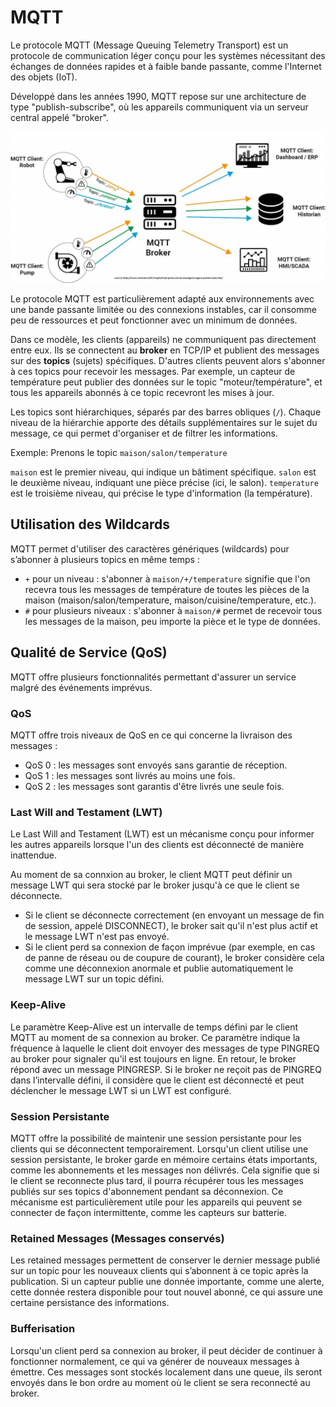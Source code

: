 # MQTT

Le protocole MQTT (Message Queuing Telemetry Transport) est un protocole de communication léger conçu pour les systèmes
nécessitant des échanges de données rapides et à faible bande passante, comme l'Internet des objets (IoT).

Développé dans les années 1990, MQTT repose sur une architecture de type "publish-subscribe", où les appareils
communiquent via un serveur central appelé "broker".

![](./assets/mqtt.jpg)

Le protocole MQTT est particulièrement adapté aux environnements avec une bande passante limitée ou des connexions instables, car il consomme peu de ressources et peut fonctionner avec un minimum de données.  

Dans ce modèle, les clients (appareils) ne communiquent pas directement entre eux. Ils se connectent au **broker** en TCP/IP et publient des messages sur des **topics** (sujets) spécifiques. D'autres clients peuvent alors s'abonner à ces topics pour recevoir les messages. Par exemple, un capteur de température peut publier des données sur le topic "moteur/température", et tous les appareils abonnés à ce topic recevront les mises à jour.

Les topics sont hiérarchiques, séparés par des barres obliques (`/`). Chaque niveau de la hiérarchie apporte des détails supplémentaires sur le sujet du message, ce qui permet d'organiser et de filtrer les informations.

Exemple: Prenons le topic `maison/salon/temperature`

`maison` est le premier niveau, qui indique un bâtiment spécifique.
`salon` est le deuxième niveau, indiquant une pièce précise (ici, le salon).
`temperature` est le troisième niveau, qui précise le type d'information (la température).

## Utilisation des Wildcards

MQTT permet d'utiliser des caractères génériques (wildcards) pour s’abonner à plusieurs topics en même temps :

- `+` pour un niveau : s'abonner à `maison/+/temperature` signifie que l'on recevra tous les messages de température de toutes les pièces de la maison (maison/salon/temperature, maison/cuisine/temperature, etc.).
- `#` pour plusieurs niveaux : s'abonner à `maison/#` permet de recevoir tous les messages de la maison, peu importe la pièce et le type de données.


## Qualité de Service (QoS)

MQTT offre plusieurs fonctionnalités permettant d'assurer un service malgré des événements imprévus.

### QoS

MQTT offre trois niveaux de QoS en ce qui concerne la livraison des messages :

- QoS 0 : les messages sont envoyés sans garantie de réception.
- QoS 1 : les messages sont livrés au moins une fois.
- QoS 2 : les messages sont garantis d'être livrés une seule fois.

### Last Will and Testament (LWT)

Le Last Will and Testament (LWT) est un mécanisme conçu pour informer les autres appareils lorsque l'un des clients est
déconnecté de manière inattendue.

Au moment de sa connxion au broker, le client MQTT peut définir un message LWT qui sera stocké par le broker jusqu'à ce
que le client se déconnecte.

- Si le client se déconnecte correctement (en envoyant un message de fin de session, appelé DISCONNECT), le broker sait
  qu'il n'est plus actif et le message LWT n'est pas envoyé.
- Si le client perd sa connexion de façon imprévue (par exemple, en cas de panne de réseau ou de coupure de courant), le
  broker considère cela comme une déconnexion anormale et publie automatiquement le message LWT sur un topic défini.

### Keep-Alive

Le paramètre Keep-Alive est un intervalle de temps défini par le client MQTT au moment de sa connexion au broker. Ce
paramètre indique la fréquence à laquelle le client doit envoyer des messages de type PINGREQ au broker pour signaler
qu'il est toujours en ligne. En retour, le broker répond avec un message PINGRESP. Si le broker ne reçoit pas de PINGREQ
dans l’intervalle défini, il considère que le client est déconnecté et peut déclencher le message LWT si un LWT est
configuré.

### Session Persistante

MQTT offre la possibilité de maintenir une session persistante pour les clients qui se déconnectent temporairement.
Lorsqu'un client utilise une session persistante, le broker garde en mémoire certains états importants, comme les
abonnements et les messages non délivrés. Cela signifie que si le client se reconnecte plus tard, il pourra récupérer
tous les messages publiés sur ses topics d'abonnement pendant sa déconnexion. Ce mécanisme est particulièrement utile
pour les appareils qui peuvent se connecter de façon intermittente, comme les capteurs sur batterie.

### Retained Messages (Messages conservés)

Les retained messages permettent de conserver le dernier message publié sur un topic pour les nouveaux clients qui
s’abonnent à ce topic après la publication. Si un capteur publie une donnée importante, comme une alerte, cette donnée
restera disponible pour tout nouvel abonné, ce qui assure une certaine persistance des informations.

### Bufferisation

Lorsqu'un client perd sa connexion au broker, il peut décider de continuer à fonctionner normalement, ce qui va générer
de nouveaux messages à émettre. Ces messages sont stockés localement dans une queue, ils seront envoyés dans le bon
ordre au moment où le client se sera reconnecté au broker.

